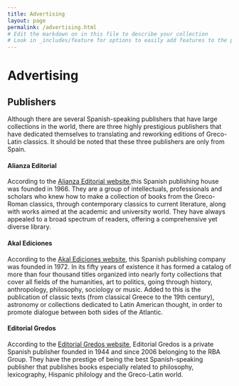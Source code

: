 ```yaml
---
title: Advertising 
layout: page
permalink: /advertising.html
# Edit the markdown on in this file to describe your collection
# Look in _includes/feature for options to easily add features to the page
---
```

# Advertising 

## Publishers 
Although there are several Spanish-speaking publishers that have large collections in the world, there are three highly prestigious publishers that have dedicated themselves to translating and reworking editions of Greco-Latin classics. It should be noted that these three publishers are only from Spain.

#### Alianza Editorial
According to the [Alianza Editorial website](https://www.alianzaeditorial.es/quienes-somos/),this Spanish publishing house was founded in 1966. They are a group of intellectuals, professionals and scholars who knew how to make a collection of books from the Greco-Roman classics, through contemporary classics to current literature, along with works aimed at the academic and university world. They have always appealed to a broad spectrum of readers, offering a comprehensive yet diverse library.

#### Akal Ediciones
According to the [Akal Ediciones website](https://www.akal.com/p/quienes-somos/), this Spanish publishing company was founded in 1972. In its fifty years of existence it has formed a catalog of more than four thousand titles organized into nearly forty collections that cover all fields of the humanities, art to politics, going through history, anthropology, philosophy, sociology or music. Added to this is the publication of classic texts (from classical Greece to the 19th century), astronomy or collections dedicated to Latin American thought, in order to promote dialogue between both sides of the Atlantic.

#### Editorial Gredos
According to the [Editorial Gredos website](https://www.rbalibros.com/gredos), Editorial Gredos is a private Spanish publisher founded in 1944 and since 2006 belonging to the RBA Group. They have the prestige of being the best Spanish-speaking publisher that publishes books especially related to philosophy, lexicography, Hispanic philology and the Greco-Latin world.

